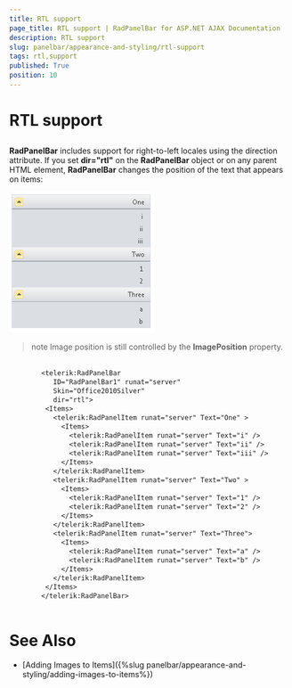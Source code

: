 ```yaml
---
title: RTL support
page_title: RTL support | RadPanelBar for ASP.NET AJAX Documentation
description: RTL support
slug: panelbar/appearance-and-styling/rtl-support
tags: rtl,support
published: True
position: 10
---
```


# RTL support



## 

**RadPanelBar** includes support for right-to-left locales using the direction attribute. If you set **dir="rtl"** on the **RadPanelBar** object or on any parent HTML element, **RadPanelBar** changes the position of the text that appears on items:

![RTL](images/panelbar_rtl.png)

>note Image position is still controlled by the **ImagePosition** property.
>


````ASPNET
	     
		<telerik:RadPanelBar
	       ID="RadPanelBar1" runat="server"
	       Skin="Office2010Silver"
	       dir="rtl">
	     <Items>
	       <telerik:RadPanelItem runat="server" Text="One" >
	         <Items>
	           <telerik:RadPanelItem runat="server" Text="i" />
	           <telerik:RadPanelItem runat="server" Text="ii" />
	           <telerik:RadPanelItem runat="server" Text="iii" />
	         </Items>
	       </telerik:RadPanelItem>
	       <telerik:RadPanelItem runat="server" Text="Two" >
	         <Items>
	           <telerik:RadPanelItem runat="server" Text="1" />
	           <telerik:RadPanelItem runat="server" Text="2" />
	         </Items>
	       </telerik:RadPanelItem>
	       <telerik:RadPanelItem runat="server" Text="Three">
	         <Items>
	           <telerik:RadPanelItem runat="server" Text="a" />
	           <telerik:RadPanelItem runat="server" Text="b" />
	         </Items>
	       </telerik:RadPanelItem>
	     </Items>
	    </telerik:RadPanelBar> 
				
````



# See Also

 * [Adding Images to Items]({%slug panelbar/appearance-and-styling/adding-images-to-items%})
